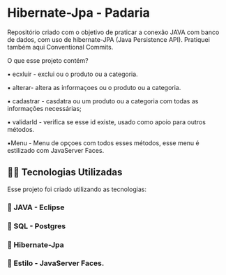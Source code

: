 # Hibernate-Jpa - Padaria

Repositório criado com o objetivo de praticar a conexão JAVA com banco de dados, com uso de hibernate-JPA (Java Persistence API). 
Pratiquei também aqui Conventional Commits. 

O que esse projeto contém? 

▪️ ecxluir - exclui ou o produto ou a categoria. 

▪️ alterar- altera as informaçoes ou o produto ou a categoria. 

▪️ cadastrar - casdatra ou um produto ou a categoria com todas as informações necessárias;

▪️ validarId - verifica se esse id existe, usado como apoio para outros métodos. 

▪️Menu - Menu de opçoes com todos esses métodos, esse menu é estilizado com JavaServer Faces. 


## 👨‍💻️ Tecnologias Utilizadas
Esse projeto foi criado utilizando as tecnologias:
### :small_blue_diamond: JAVA - Eclipse
### :small_blue_diamond: SQL - Postgres
### :small_blue_diamond: Hibernate-Jpa
### :small_blue_diamond: Estilo - JavaServer Faces. 


